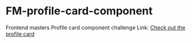 # FM-profile-card-component
Frontend masters Profile card component challenge 
Link: [Check out the profile card](http://emiljoseph.me/FM-profile-card-component/)
